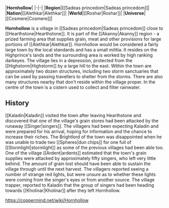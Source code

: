 |**Hornhollow**|
|-|-|
|**Region**|[[Sadeas princedom\|Sadeas princedom]]|
|**Nation**|[[Alethkar\|Alethkar]]|
|**World**|[[Roshar\|Roshar]]|
|**Universe**|[[Cosmere\|Cosmere]]|

**Hornhollow** is a village in [[Sadeas princedom\|Sadeas princedom]] close to [[Hearthstone\|Hearthstone]]. It is part of the [[Akanny\|Akanny]] region - a prized farming area that supplies grain, meat and other provisions for large portions of [[Alethkar\|Alethkar]]. Hornhollow would be considered a fairly large town by the local standards and has a small militia. It resides on the Highprince's lands and the surrounding area is worked by high ranking darkeyes.
The village lies in a depression, protected from the [[Highstorm\|Highstorm]] by a large hill to the east. Within the town are approximately two dozen structures, including two storm sanctuaries that can be used by passing travellers to shelter from the storms. There are also many structures nearby that don't reside within the village proper. In the centre of the town is a cistern used to collect and filter rainwater.

## History
[[Kaladin\|Kaladin]] visited the town after leaving Hearthstone and discovered that one of the village's grain stores had been attacked by the runaway [[Singer\|singers]]. The villagers had been expecting Kaladin and were prepared for his arrival, hoping for information and the chance to increase their riches. The Brightlord of the town was disappointed when he was unable to trade two [[Spheres\|dun chips]] for one full of [[Stormlight\|stormlight]] as some of the previous villages had been able too.
One of the village [[Ardent\|ardents]] estimated that the town's grain supplies were attacked by approximately fifty singers, who left very little behind. The amount of grain lost should have been able to sustain the village through until the next harvest. The villagers reported seeing a number of strange red lights, but were unsure as to whether these lights were coming from the singer's eyes or from another source. The village trapper, reported to Kaladin that the group of singers had been heading towards [[Kholinar\|Kholinar]] after they left Hornhollow.



https://coppermind.net/wiki/Hornhollow